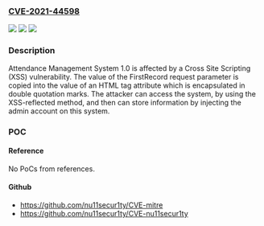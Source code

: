 ### [CVE-2021-44598](https://cve.mitre.org/cgi-bin/cvename.cgi?name=CVE-2021-44598)
![](https://img.shields.io/static/v1?label=Product&message=n%2Fa&color=blue)
![](https://img.shields.io/static/v1?label=Version&message=n%2Fa&color=blue)
![](https://img.shields.io/static/v1?label=Vulnerability&message=n%2Fa&color=brighgreen)

### Description

Attendance Management System 1.0 is affected by a Cross Site Scripting (XSS) vulnerability. The value of the FirstRecord request parameter is copied into the value of an HTML tag attribute which is encapsulated in double quotation marks. The attacker can access the system, by using the XSS-reflected method, and then can store information by injecting the admin account on this system.

### POC

#### Reference
No PoCs from references.

#### Github
- https://github.com/nu11secur1ty/CVE-mitre
- https://github.com/nu11secur1ty/CVE-nu11secur1ty

